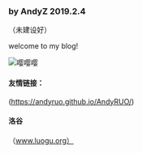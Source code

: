### by AndyZ 2019.2.4
（未建设好）




welcome to my blog!








![嘤嘤嘤](https://image.baidu.com/search/down?tn=download&word=download&ie=utf8&fr=detail&url=https%3A%2F%2Ftimgsa.baidu.com%2Ftimg%3Fimage%26quality%3D80%26size%3Db9999_10000%26sec%3D1549274589509%26di%3D1ad59e4c088abd7bba6618bc09753665%26imgtype%3D0%26src%3Dhttp%253A%252F%252Fi0.hdslb.com%252Fbfs%252Farticle%252F14308d6ae50f22607781a50d8573b497169f8d00.jpg&thumburl=https%3A%2F%2Fss1.bdstatic.com%2F70cFvXSh_Q1YnxGkpoWK1HF6hhy%2Fit%2Fu%3D846222059%2C3688543110%26fm%3D26%26gp%3D0.jpg)
 




#### 友情链接：

(https://andyruo.github.io/AndyRUO/)


#### 洛谷

（www.luogu.org）
